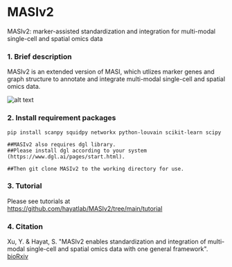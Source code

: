# MASIv2

MASIv2: marker-assisted standardization and integration for multi-modal single-cell and spatial omics data

### 1. Brief description
MASIv2 is an extended version of MASI, which utlizes marker genes and graph structure to annotate and integrate multi-modal single-cell and spatial omics data.

![alt text](https://github.com/hayatlab/masiv2/blob/main/MASIv2/MASIv2_Figure1.jpg?raw=true)

### 2. Install requirement packages
    pip install scanpy squidpy networkx python-louvain scikit-learn scipy
    
    ##MASIv2 also requires dgl library.
    ##Please install dgl according to your system (https://www.dgl.ai/pages/start.html).
    
    ##Then git clone MASIv2 to the working directory for use.
    
### 3. Tutorial
Please see tutorials at https://github.com/hayatlab/MASIv2/tree/main/tutorial

### 4. Citation
Xu, Y. & Hayat, S. "MASIv2 enables standardization and integration of multi-modal single-cell and spatial omics data with one general framework". <a href="https://www.biorxiv.org/content/10.1101/2023.05.15.540808v1">bioRxiv</a>
